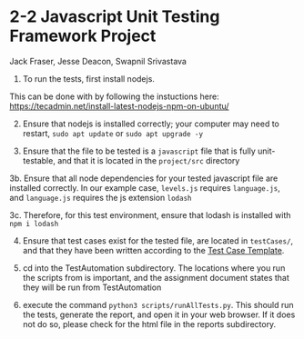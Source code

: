 # 2-2 Javascript Unit Testing Framework Project

Jack Fraser, Jesse Deacon, Swapnil Srivastava

1. To run the tests, first install nodejs.

This can be done with by following the instuctions here:
<https://tecadmin.net/install-latest-nodejs-npm-on-ubuntu/>

2. Ensure that nodejs is installed correctly; your computer may need to restart, ``sudo apt update`` or ``sudo apt upgrade -y``

3. Ensure that the file to be tested is a `javascript` file that is fully unit-testable, and that it is located in the `project/src` directory

3b. Ensure that all node dependencies for your tested javascript file are installed correctly. In our example case, `levels.js` requires `language.js`, and `language.js` requires the js extension `lodash`

3c. Therefore, for this test environment, ensure that lodash is installed with `npm i lodash`

4. Ensure that test cases exist for the tested file, are located in `testCases/`, and that they have been written according to the [Test Case Template](https://github.com/csci-362-02-2019/2-2/blob/master/TestAutomation/docs/testcaseTemplate).

3. cd into the TestAutomation subdirectory. The locations where you run the scripts from is important, and the assignment document states that they will be run from TestAutomation

4. execute the command ``python3 scripts/runAllTests.py``. This should run the tests, generate the report, and open it in your web browser. If it does not do so, please check for the html file in the reports subdirectory.